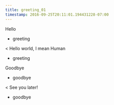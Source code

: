 ```yaml
---
title: greeting_01
timestamp: 2016-09-25T20:11:01.194431228-07:00
---
```


Hello
* greeting

< Hello world, I mean Human
* greeting

Goodbye
* goodbye

< See you later!
* goodbye
